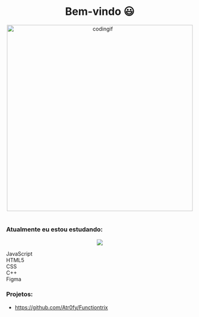 <h1 align="center">Bem-vindo 😃</h1>

<p align="center"><img alt="codingif" width="500" src="https://media0.giphy.com/media/v1.Y2lkPTc5MGI3NjExeDAwd2IwZXJhZTM0ZzQ2bmRlajE5Y2F2czJ4M3ljOGY0amVxNzh3cSZlcD12MV9pbnRlcm5hbF9naWZfYnlfaWQmY3Q9Zw/dVOcJu4Gn7DXy/giphy.webp"></p>
<h1>
<h3 align="left">Atualmente eu estou estudando:</h3>

<p align="center">
  <a href="https://skillicons.dev">
    <img src="https://skillicons.dev/icons?i=js,html,css,cpp,figma" />
  </a>
</p>

JavaScript <br>
HTML5 <br>
CSS <br>
C++ <br> 
Figma 

<h3 align="left">Projetos:</h3>

- https://github.com/Atr0fy/Functiontrix
